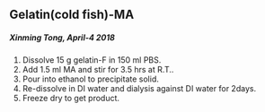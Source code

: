 ## Gelatin(cold fish)-MA
##### Xinming Tong, April-4 2018

1. Dissolve 15 g gelatin-F in 150 ml PBS.
2. Add 1.5 ml MA and stir for 3.5 hrs at R.T..
3. Pour into ethanol to precipitate solid.
4. Re-dissolve in DI water and dialysis against DI water for 2days.
5. Freeze dry to get product.
